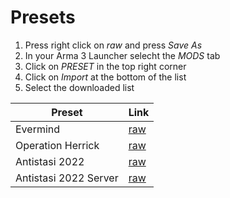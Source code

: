 # Presets

1. Press right click on _raw_ and press _Save As_
1. In your Arma 3 Launcher selecht the _MODS_ tab
1. Click on _PRESET_ in the top right corner
1. Click on _Import_ at the bottom of the list
1. Select the downloaded list

| Preset | Link |
| --- | --- |
| Evermind | [raw](https://raw.githubusercontent.com/Chronophylos/arma/main/presets/Evermind.html) |
| Operation Herrick | [raw](https://raw.githubusercontent.com/Chronophylos/arma/main/presets/Operation%20Herrick.html) |
| Antistasi 2022 | [raw](https://raw.githubusercontent.com/Chronophylos/arma/main/presets/Antistasi%202022.html) |
| Antistasi 2022 Server | [raw](https://raw.githubusercontent.com/Chronophylos/arma/main/presets/Antistasi%202022%20Server.html) |